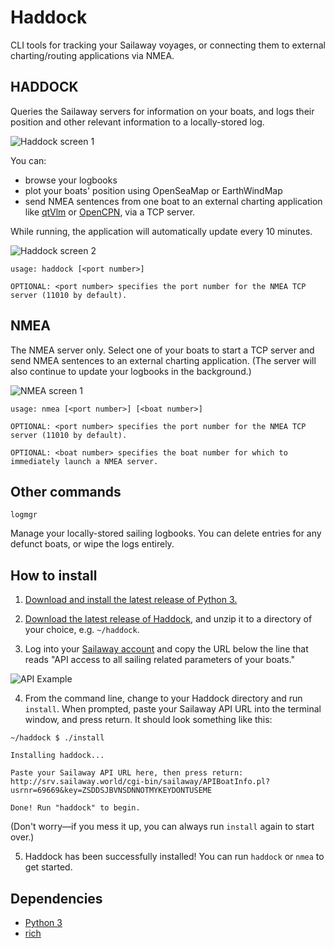 # Haddock
CLI tools for tracking your Sailaway voyages, or connecting them to external charting/routing applications via NMEA.

## HADDOCK

Queries the Sailaway servers for information on your boats, and logs their position and other relevant information to a locally-stored log.

![Haddock screen 1](https://github.com/musurca/Haddock/raw/master/img/haddockscreen1.png)

You can:
- browse your logbooks
- plot your boats' position using OpenSeaMap or EarthWindMap
- send NMEA sentences from one boat to an external charting application like [qtVlm](https://www.meltemus.com/index.php/en/) or [OpenCPN](https://opencpn.org/), via a TCP server.

While running, the application will automatically update every 10 minutes.
  
![Haddock screen 2](https://github.com/musurca/Haddock/raw/master/img/haddockscreen2.png)

```
usage: haddock [<port number>]

OPTIONAL: <port number> specifies the port number for the NMEA TCP server (11010 by default).

```

## NMEA

The NMEA server only. Select one of your boats to start a TCP server and send NMEA sentences to an external charting application. (The server will also continue to update your logbooks in the background.)

![NMEA screen 1](https://github.com/musurca/Haddock/raw/master/img/nmeascreen1.png)

```
usage: nmea [<port number>] [<boat number>]

OPTIONAL: <port number> specifies the port number for the NMEA TCP server (11010 by default).

OPTIONAL: <boat number> specifies the boat number for which to immediately launch a NMEA server.
```

## Other commands

```
logmgr
```
Manage your locally-stored sailing logbooks. You can delete entries for any defunct boats, or wipe the logs entirely.


## How to install

1) [Download and install the latest release of Python 3.](https://www.python.org/downloads/)

2) [Download the latest release of Haddock](https://github.com/musurca/Haddock/releases/download/v0.1/haddock_v0.1.zip), and unzip it to a directory of your choice, e.g. ```~/haddock```.

3) Log into your [Sailaway account](https://sailaway.world/myaccount.pl) and copy the URL below the line that reads "API access to all sailing related parameters of your boats."

![API Example](https://github.com/musurca/Haddock/raw/master/img/apiexample.png)

4) From the command line, change to your Haddock directory and run ```install```. When prompted, paste your Sailaway API URL into the terminal window, and press return. It should look something like this:

```
~/haddock $ ./install

Installing haddock...

Paste your Sailaway API URL here, then press return:
http://srv.sailaway.world/cgi-bin/sailaway/APIBoatInfo.pl?usrnr=69669&key=ZSDDSJBVNSDNNOTMYKEYDONTUSEME

Done! Run "haddock" to begin.
```
(Don't worry—if you mess it up, you can always run ```install``` again to start over.)

5) Haddock has been successfully installed! You can run ```haddock``` or ```nmea``` to get started. 

## Dependencies
* [Python 3](https://www.python.org/downloads/)
* [rich](https://github.com/willmcgugan/rich)


